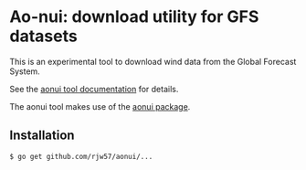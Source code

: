 # Ao-nui: download utility for GFS datasets

This is an experimental tool to download wind data from the Global Forecast
System.

See the [aonui tool
documentation](https://godoc.org/github.com/rjw57/aonui/cmd/aonui) for details.

The aonui tool makes use of the [aonui
package](https://godoc.org/github.com/rjw57/aonui).

## Installation

```console
$ go get github.com/rjw57/aonui/...
```

